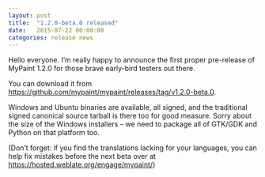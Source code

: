 ```yaml
---
layout: post
title:  "1.2.0-beta.0 released"
date:   2015-07-22 00:00:00
categories: release news
---
```


Hello everyone. I’m really happy to announce the first proper
pre-release of MyPaint 1.2.0 for those brave early-bird testers out
there.

You can download it from
<https://github.com/mypaint/mypaint/releases/tag/v1.2.0-beta.0>.

Windows and Ubuntu binaries are available, all signed, and the
traditional signed canonical source tarball is there too for good
measure. Sorry about the size of the Windows installers – we need to
package all of GTK/GDK and Python on that platform too.

(Don’t forget: if you find the translations lacking for your languages,
you can help fix mistakes before the next beta over at
<https://hosted.weblate.org/engage/mypaint/>)

